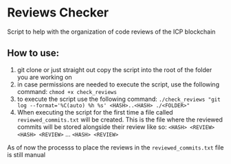 # Reviews Checker
Script to help with the organization of code reviews of the ICP blockchain

## How to use:

1. git clone or just straight out copy the script into the root of the folder you are working on
2. in case permissions are needed to execute the script, use the following command: `chmod +x check_reviews`
3. to execute the script use the following command:
`./check_reviews "git log --format='%C(auto) %h %s' <HASH>..<HASH> ./<FOLDER>"`
4. When executing the script for the first time a file called `reviewed_commits.txt` will be created. This is the file where the reviewed commits will be stored alongside their review like so:
`<HASH> <REVIEW>`
`<HASH> <REVIEW>`
...
`<HASH> <REVIEW>`

As of now the processs to place the reviews in the `reviewed_commits.txt` file is still manual
